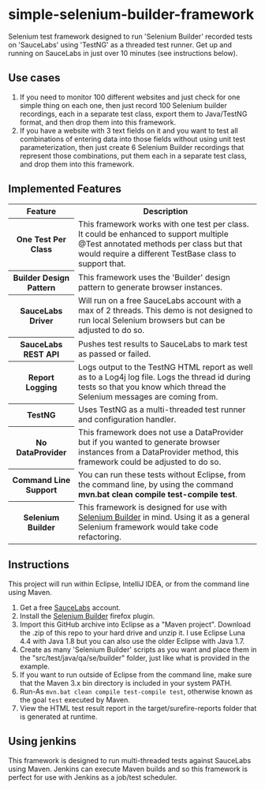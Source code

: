simple-selenium-builder-framework
======================
Selenium test framework designed to run 'Selenium Builder' recorded tests on 'SauceLabs' using 'TestNG' as a threaded test runner.   Get up and running on SauceLabs in just over 10 minutes (see instructions below).

## Use cases

1.  If you need to monitor 100 different websites and just check for one simple thing on each one, then just record 100 Selenium builder recordings, each in a separate test class, export them to Java/TestNG format, and then drop them into this framework.
2.  If you have a website with 3 text fields on it and you want to test all combinations of entering data into those fields without using unit test parameterization, then just create 6 Selenium Builder recordings that represent those combinations, put them each in a separate test class, and drop them into this framework.

## Implemented Features
<table>
  <tr>
    <th>Feature</th>
    <th>Description</th>
  </tr>
  <tr>
    <th>One Test Per Class</th>
    <td>This framework works with one test per class.  It could be enhanced to support multiple @Test annotated methods per class but that would require a different TestBase class to support that.</td>
  </tr>
    <tr>
    <th>Builder Design Pattern</th>
    <td>This framework uses the 'Builder' design pattern to generate browser instances.</td>
  </tr>
  <tr>
    <th>SauceLabs Driver</th>
    <td>Will run on a free SauceLabs account with a max of 2 threads.  This demo is not designed to run local Selenium browsers but can be adjusted to do so.</td>
  </tr>
  <tr>
    <th>SauceLabs REST API</th>
    <td>Pushes test results to SauceLabs to mark test as passed or failed.</td>
  </tr>
  <tr>
    <th>Report Logging</th>
    <td>Logs output to the TestNG HTML report as well as to a Log4j log file.  Logs the thread id during tests so that you know which thread the Selenium messages are coming from.</td>
  </tr>
  <tr>
    <th>TestNG</th>
    <td>Uses TestNG as a multi-threaded test runner and configuration handler.</td>
  </tr>
  <tr>
    <th>No DataProvider</th>
    <td>This framework does not use a DataProvider but if you wanted to generate browser instances from a DataProvider method, this framework could be adjusted to do so.</td>
  </tr>
  <tr>
    <th>Command Line Support</th>
    <td>You can run these tests without Eclipse, from the command line, by using the command <b>mvn.bat clean compile test-compile test</b>.</td>
  </tr>
<tr>
    <th>Selenium Builder</th>
    <td>This framework is designed for use with <a href="http://sebuilder.github.io/se-builder/">Selenium Builder</a> in mind.  Using it as a general Selenium framework would take code refactoring.</td>
  </tr>
</table>

## Instructions

This project will run within Eclipse, IntelliJ IDEA, or from the command line using Maven.

1.  Get a free <a href="https://saucelabs.com/">SauceLabs</a> account.
1.  Install the <a href="http://sebuilder.github.io/se-builder/">Selenium Builder</a> firefox plugin.
2.  Import this GitHub archive into Eclipse as a "Maven project".  Download the .zip of this repo to your hard drive and unzip it.  I use Eclipse Luna 4.4 with Java 1.8 but you can also use the older Eclipse with Java 1.7.
3.  Create as many 'Selenium Builder' scripts as you want and place them in the "src/test/java/qa/se/builder" folder,
      just like what is provided in the example.
4.  If you want to run outside of Eclipse from the command line, make sure that the Maven 3.x bin directory is included in your system PATH.
5.  Run-As ```mvn.bat clean compile test-compile test```, otherwise known as the goal ```test``` executed by Maven.
6.  View the HTML test result report in the target/surefire-reports folder that is generated at runtime.

## Using jenkins

This framework is designed to run multi-threaded tests against SauceLabs using Maven.  Jenkins can execute Maven builds and so this framework is perfect for use with Jenkins as a job/test scheduler.

